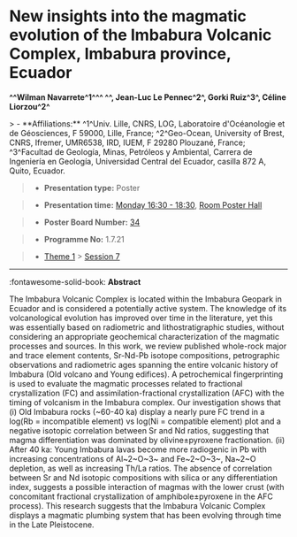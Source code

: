 # New insights into the magmatic evolution of the Imbabura Volcanic Complex, Imbabura province, Ecuador

**^^Wilman Navarrete^1^^^ ^\^, Jean-Luc Le Pennec^2^, Gorki Ruiz^3^, Céline Liorzou^2^**

<!-- more -->> - **Affiliations:** ^1^Univ. Lille, CNRS, LOG, Laboratoire d'Océanologie et de Géosciences, F 59000, Lille, France; ^2^Geo-Ocean, University of Brest, CNRS, Ifremer, UMR6538, IRD, IUEM, F 29280 Plouzané, France; ^3^Facultad de Geología, Minas, Petróleos y Ambiental, Carrera de Ingeniería en Geología, Universidad Central del Ecuador, casilla 872 A, Quito, Ecuador. 

> - **Presentation type:** Poster

> - **Presentation time:** [Monday 16:30 - 18:30](../sessions_comparison.md#__tabbed_1_6), [Room Poster Hall](../maps_venue.md#__tabbed_1_1)

> - **Poster Board Number:** [34](../map_poster_boards.md#monday)

> - **Programme No:** 1.7.21

> - [Theme 1](../theme1.md) > [Session 7](../sessions/session-1-7.md)

--- 

:fontawesome-solid-book: **Abstract**

The Imbabura Volcanic Complex is located within the Imbabura Geopark in Ecuador and is considered a potentially active system. The knowledge of its volcanological evolution has improved over time in the literature, yet this was essentially based on radiometric and lithostratigraphic studies, without considering an appropriate geochemical characterization of the magmatic processes and sources.
In this work, we review published whole-rock major and trace element contents, Sr-Nd-Pb isotope compositions, petrographic observations and radiometric ages spanning the entire volcanic history of Imbabura (Old volcano and Young edifices). A petrochemical fingerprinting is used to evaluate the magmatic processes related to fractional crystallization (FC) and assimilation-fractional crystallization (AFC) with the timing of volcanism in the Imbabura complex. Our investigation shows that (i) Old Imbabura rocks (~60-40 ka) display a nearly pure FC trend in a log(Rb = incompatible element) vs log(Ni = compatible element) plot and a negative isotopic correlation between Sr and Nd ratios, suggesting that magma differentiation was dominated by olivine±pyroxene fractionation. (ii) After 40 ka: Young Imbabura lavas become more radiogenic in Pb with increasing concentrations of Al~2~O~3~ and Fe~2~O~3~, Na~2~O depletion, as well as increasing Th/La ratios. The absence of correlation between Sr and Nd isotopic compositions with silica or any differentiation index, suggests a possible interaction of magmas with the lower crust (with concomitant fractional crystallization of amphibole±pyroxene in the AFC process).
This research suggests that the Imbabura Volcanic Complex displays a magmatic plumbing system that has been evolving through time in the Late Pleistocene.

